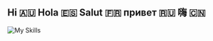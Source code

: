 ## Hi 🇦🇺 Hola 🇪🇸 Salut 🇫🇷 привет 🇷🇺 嗨 🇨🇳
![My Skills](https://skillicons.dev/icons?i=py,swift,java,cpp,js,typescript,next,nest,react,threejs,sass,aws,linux,arduino,docker,kubernetes,sequelize,mysql,postgres,mongodb,graphql,dynamodb,kafka,redis,jenkins,githubactions,prometheus,grafana,ansible,terraform)

